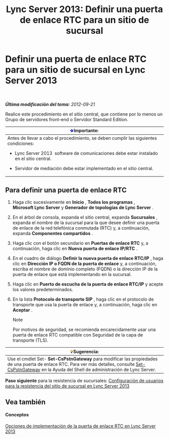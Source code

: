 ﻿---
title: 'Lync Server 2013: Definir una puerta de enlace RTC para un sitio de sucursal'
TOCTitle: Definir una puerta de enlace RTC para un sitio de sucursal
ms:assetid: 87be2fe2-1d56-4062-b430-439d4536414c
ms:mtpsurl: https://technet.microsoft.com/es-es/library/Gg398689(v=OCS.15)
ms:contentKeyID: 48275921
ms.date: 01/07/2017
mtps_version: v=OCS.15
ms.translationtype: HT
---

# Definir una puerta de enlace RTC para un sitio de sucursal en Lync Server 2013

 

_**Última modificación del tema:** 2012-09-21_

Realice este procedimiento en el sitio central, que contiene por lo menos un Grupo de servidores front-end o Servidor Standard Edition.

<table>
<colgroup>
<col style="width: 100%" />
</colgroup>
<thead>
<tr class="header">
<th><img src="images/Gg425917.important(OCS.15).gif" title="important" alt="important" />Importante:</th>
</tr>
</thead>
<tbody>
<tr class="odd">
<td>Antes de llevar a cabo el procedimiento, se deben cumplir las siguientes condiciones:
<ul>
<li><p>Lync Server 2013  software de comunicaciones debe estar instalado en el sitio central.</p></li>
<li><p>Servidor de mediación debe estar implementado en el sitio central.</p></li>
</ul></td>
</tr>
</tbody>
</table>


## Para definir una puerta de enlace RTC

1.  Haga clic sucesivamente en **Inicio** , **Todos los programas** , **Microsoft Lync Server** y **Generador de topologías de Lync Server** .

2.  En el árbol de consola, expanda el sitio central, expanda **Sucursales** , expanda el nombre de la sucursal para la que desee definir una puerta de enlace de la red telefónica conmutada (RTC) y, a continuación, expanda **Componentes compartidos** .

3.  Haga clic con el botón secundario en **Puertas de enlace RTC** y, a continuación, haga clic en **Nueva puerta de enlace IP/RTC** .

4.  En el cuadro de diálogo **Definir la nueva puerta de enlace RTC/IP** , haga clic en **Dirección IP o FQDN de la puerta de enlace** y, a continuación, escriba el nombre de dominio completo (FQDN) o la dirección IP de la puerta de enlace que está implementando en la sucursal.

5.  Haga clic en **Puerto de escucha de la puerta de enlace RTC/IP** y acepte los valores predeterminados.

6.  En la lista **Protocolo de transporte SIP** , haga clic en el protocolo de transporte que usa la puerta de enlace y, a continuación, haga clic en **Aceptar** .
    

    > [!NOTE]
    > Por motivos de seguridad, se recomienda encarecidamente usar una puerta de enlace RTC compatible con Seguridad de la capa de transporte (TLS).



<table>
<thead>
<tr class="header">
<th><img src="images/JJ205319.tip(OCS.15).gif" title="tip" alt="tip" />Sugerencia:</th>
</tr>
</thead>
<tbody>
<tr class="odd">
<td>Use el cmdlet Set- <strong>Set-CsPstnGateway</strong> para modificar las propiedades de una puerta de enlace RTC. Para ver más detalles, consulte <a href="set-cspstngateway.md">Set-CsPstnGateway</a> en la Ayuda del Shell de administración de Lync Server.</td>
</tr>
</tbody>
</table>


**Paso siguiente** para la resistencia de sucursales: [Configuración de usuarios para la resistencia del sitio de sucursal en Lync Server 2013](lync-server-2013-configuring-users-for-branch-site-resiliency.md)

## Vea también

#### Conceptos

[Opciones de implementación de la puerta de enlace RTC en Lync Server 2013](lync-server-2013-pstn-gateway-deployment-options.md)

